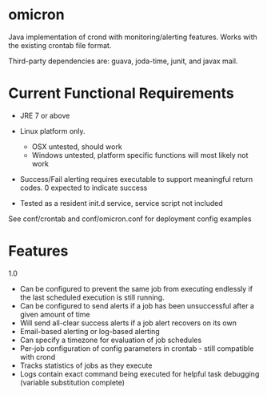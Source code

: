 omicron
=======

Java implementation of crond with monitoring/alerting features. Works with the existing crontab file format.

Third-party dependencies are: guava, joda-time, junit, and javax mail.

Current Functional Requirements
===============================

* JRE 7 or above

* Linux platform only.
  - OSX untested, should work
  - Windows untested, platform specific functions will most likely not work

* Success/Fail alerting requires executable to support meaningful return codes. 0 expected to indicate success

* Tested as a resident init.d service, service script not included

See conf/crontab and conf/omicron.conf for deployment config examples

Features
========

1.0
* Can be configured to prevent the same job from executing endlessly if the last scheduled execution is still running.
* Can be configured to send alerts if a job has been unsuccessful after a given amount of time
* Will send all-clear success alerts if a job alert recovers on its own
* Email-based alerting or log-based alerting
* Can specify a timezone for evaluation of job schedules
* Per-job configuration of config parameters in crontab - still compatible with crond
* Tracks statistics of jobs as they execute
* Logs contain exact command being executed for helpful task debugging (variable substitution complete)



